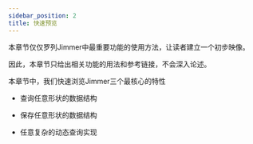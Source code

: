 ```yaml
---
sidebar_position: 2
title: 快速预览
---
```


本章节仅仅罗列Jimmer中最重要功能的使用方法，让读者建立一个初步映像。

因此，本章节只给出相关功能的用法和参考链接，不会深入论述。

本章节中，我们快速浏览Jimmer三个最核心的特性

-   查询任意形状的数据结构

-   保存任意形状的数据结构

-   任意复杂的动态查询实现